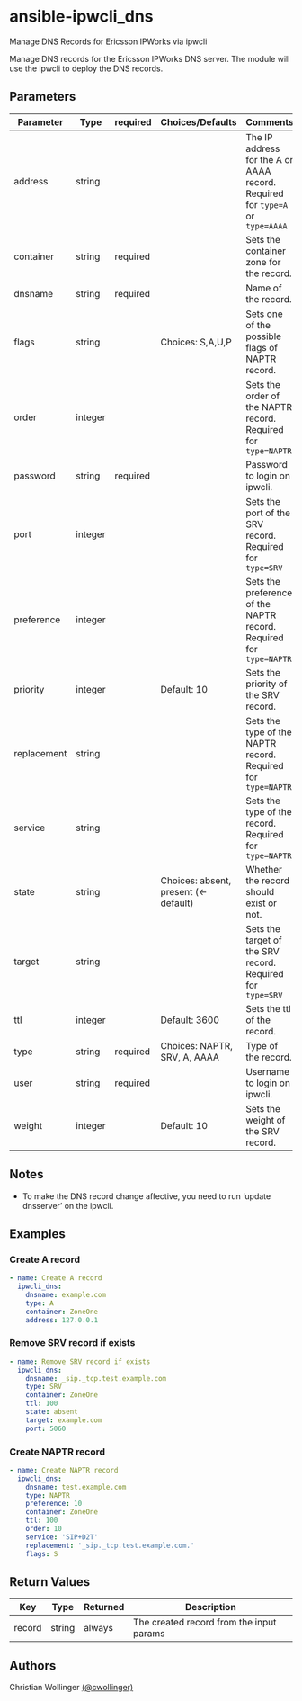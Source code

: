 # ansible-ipwcli_dns
Manage DNS Records for Ericsson IPWorks via ipwcli

Manage DNS records for the Ericsson IPWorks DNS server. The module will use the ipwcli to deploy the DNS records.

## Parameters

| Parameter | Type | required | Choices/Defaults |  Comments |
| --------- | ---- |-------- | ----------------- |  -------- |
| address      | string   |          |                                        |	The IP address for the A or AAAA record. Required for `type=A` or `type=AAAA`		|
| container    | string   | required |                                        |	Sets the container zone for the record.			|
| dnsname      | string   | required |                                        |	Name of the record.			|
| flags        | string   |          | Choices: S,A,U,P                       |	Sets one of the possible flags of NAPTR record.			|
| order        | integer   |         |                                        |	Sets the order of the NAPTR record. Required for `type=NAPTR`		|
| password     | string   | required |                                        |	Password to login on ipwcli.			|
| port         | integer   |         |                                        |	Sets the port of the SRV record. Required for `type=SRV`			|
| preference   | integer   |         |                                        |	Sets the preference of the NAPTR record. Required for `type=NAPTR`			|
| priority     | integer   |         | Default: 10                            |	Sets the priority of the SRV record.			|
| replacement  | string   |          |                                        |	Sets the type of the NAPTR record. Required for `type=NAPTR`			|
| service      | string   |          |                                        |	Sets the type of the record. Required for `type=NAPTR`			|
| state        | string   |          | Choices: absent, present (<- default)  |	Whether the record should exist or not.			|
| target       | string   |          |                                        |	Sets the target of the SRV record. Required for `type=SRV`			|
| ttl          | integer   |         | Default: 3600                          |	Sets the ttl of the record.			|
| type         | string   | required | Choices: NAPTR, SRV, A, AAAA           |	Type of the record.			|
| user         | string   | required |                                        |	Username to login on ipwcli.			|
| weight       | integer   |         | Default: 10                            |	Sets the weight of the SRV record.			|

## Notes

- To make the DNS record change affective, you need to run ‘update dnsserver’ on the ipwcli.

## Examples

### Create A record
```yaml
- name: Create A record
  ipwcli_dns:
    dnsname: example.com
    type: A
    container: ZoneOne
    address: 127.0.0.1
```
### Remove SRV record if exists
```yaml
- name: Remove SRV record if exists
  ipwcli_dns:
    dnsname: _sip._tcp.test.example.com
    type: SRV
    container: ZoneOne
    ttl: 100
    state: absent
    target: example.com
    port: 5060
```
### Create NAPTR record
```yaml
- name: Create NAPTR record
  ipwcli_dns:
    dnsname: test.example.com
    type: NAPTR
    preference: 10
    container: ZoneOne
    ttl: 100
    order: 10
    service: 'SIP+D2T'
    replacement: '_sip._tcp.test.example.com.'
    flags: S
```

## Return Values

| Key | Type |  Returned | Description | 
| --- | ---- | --------- | ----------- |
| record |  string | always | The created record from the input params   |

## Authors
Christian Wollinger [(@cwollinger)](https://github.com/CWollinger)